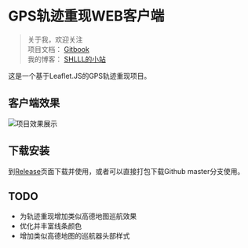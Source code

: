 # GPS轨迹重现WEB客户端

>关于我，欢迎关注  
项目文档： [Gitbook](https://shlllshlll.gitbooks.io/gps-trajectory-reproduce/content/)  
我的博客： [SHLLL的小站](http://shlll.me)


这是一个基于Leaflet.JS的GPS轨迹重现项目。
## 客户端效果
![项目效果展示](https://i.loli.net/2017/11/13/5a09648b66c54.gif "GPS轨迹重现效果")

## 下载安装
到[Release](https://github.com/shlllshlll/GPSLoc/releases)页面下载并使用，或者可以直接打包下载Github master分支使用。

## TODO
- 为轨迹重现增加类似高德地图巡航效果
- 优化并丰富线条颜色
- 增加类似高德地图的巡航器头部样式


